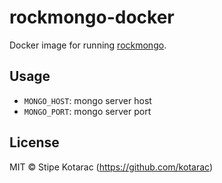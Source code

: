 # rockmongo-docker

Docker image for running [rockmongo](https://github.com/kotarac/rockmongo).

## Usage
* `MONGO_HOST`: mongo server host
* `MONGO_PORT`: mongo server port

## License

MIT © Stipe Kotarac (https://github.com/kotarac)
